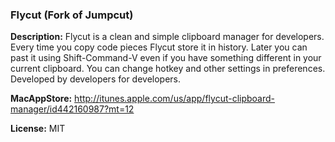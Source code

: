 ### Flycut (Fork of Jumpcut)
**Description:**
Flycut is a clean and simple clipboard manager for developers. Every time you copy code pieces Flycut store it in history. Later you can past it using Shift-Command-V even if you have something different in your current clipboard. You can change hotkey and other settings in preferences.
Developed by developers for developers.

**MacAppStore:**
http://itunes.apple.com/us/app/flycut-clipboard-manager/id442160987?mt=12

**License:** MIT
